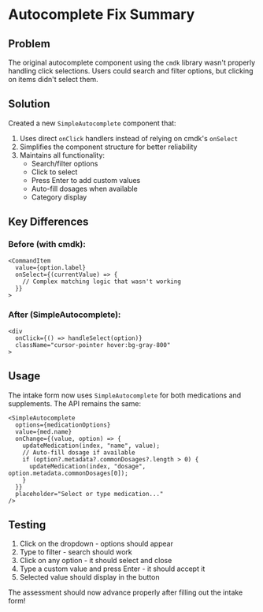 # Autocomplete Fix Summary

## Problem
The original autocomplete component using the `cmdk` library wasn't properly handling click selections. Users could search and filter options, but clicking on items didn't select them.

## Solution
Created a new `SimpleAutocomplete` component that:
1. Uses direct `onClick` handlers instead of relying on cmdk's `onSelect`
2. Simplifies the component structure for better reliability
3. Maintains all functionality:
   - Search/filter options
   - Click to select
   - Press Enter to add custom values
   - Auto-fill dosages when available
   - Category display

## Key Differences

### Before (with cmdk):
```tsx
<CommandItem
  value={option.label}
  onSelect={(currentValue) => {
    // Complex matching logic that wasn't working
  }}
>
```

### After (SimpleAutocomplete):
```tsx
<div
  onClick={() => handleSelect(option)}
  className="cursor-pointer hover:bg-gray-800"
>
```

## Usage
The intake form now uses `SimpleAutocomplete` for both medications and supplements. The API remains the same:

```tsx
<SimpleAutocomplete
  options={medicationOptions}
  value={med.name}
  onChange={(value, option) => {
    updateMedication(index, "name", value);
    // Auto-fill dosage if available
    if (option?.metadata?.commonDosages?.length > 0) {
      updateMedication(index, "dosage", option.metadata.commonDosages[0]);
    }
  }}
  placeholder="Select or type medication..."
/>
```

## Testing
1. Click on the dropdown - options should appear
2. Type to filter - search should work
3. Click on any option - it should select and close
4. Type a custom value and press Enter - it should accept it
5. Selected value should display in the button

The assessment should now advance properly after filling out the intake form!
